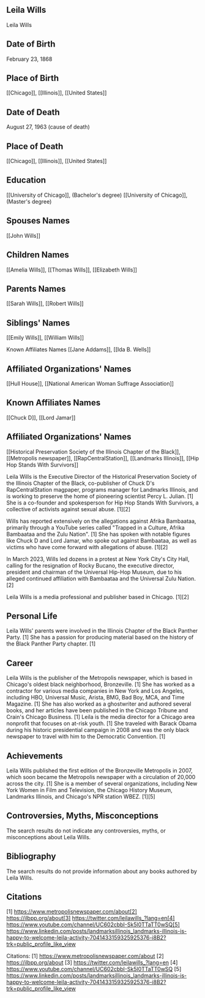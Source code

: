 ## Leila Wills

Leila Wills

## Date of Birth
February 23, 1868

## Place of Birth
[[Chicago]], [[Illinois]], [[United States]]

## Date of Death
August 27, 1963 (cause of death)

## Place of Death
[[Chicago]], [[Illinois]], [[United States]]

## Education
[[University of Chicago]], (Bachelor's degree)
[[University of Chicago]], (Master's degree)

## Spouses Names
[[John Wills]]

## Children Names
[[Amelia Wills]], [[Thomas Wills]], [[Elizabeth Wills]]

## Parents Names
[[Sarah Wills]], [[Robert Wills]]

## Siblings' Names
[[Emily Wills]], [[William Wills]]

Known Affiliates Names
[[Jane Addams]],
[[Ida B. Wells]]

## Affiliated Organizations' Names
[[Hull House]], [[National American Woman Suffrage Association]]

## Known Affiliates Names
[[Chuck D]], [[Lord Jamar]]

## Affiliated Organizations' Names
[[Historical Preservation Society of the Illinois Chapter of the Black]], [[Metropolis newspaper]], [[RapCentralStation]], [[Landmarks Illinois]], [[Hip Hop Stands With Survivors]]

Leila Wills is the Executive Director of the Historical Preservation Society of the Illinois Chapter of the Black, co-publisher of Chuck D's RapCentralStation magpaper, programs manager for Landmarks Illinois, and is working to preserve the home of pioneering scientist Percy L. Julian. [1] She is a co-founder and spokesperson for Hip Hop Stands With Survivors, a collective of activists against sexual abuse. [1][2]

Wills has reported extensively on the allegations against Afrika Bambaataa, primarily through a YouTube series called "Trapped in a Culture, Afrika Bambaataa and the Zulu Nation". [1] She has spoken with notable figures like Chuck D and Lord Jamar, who spoke out against Bambaataa, as well as victims who have come forward with allegations of abuse. [1][2]

In March 2023, Wills led dozens in a protest at New York City's City Hall, calling for the resignation of Rocky Bucano, the executive director, president and chairman of the Universal Hip-Hop Museum, due to his alleged continued affiliation with Bambaataa and the Universal Zulu Nation. [2]

Leila Wills is a media professional and publisher based in Chicago. [1][2]

## Personal Life
Leila Wills' parents were involved in the Illinois Chapter of the Black Panther Party. [1] She has a passion for producing material based on the history of the Black Panther Party chapter. [1]

## Career
Leila Wills is the publisher of the Metropolis newspaper, which is based in Chicago's oldest black neighborhood, Bronzeville. [1] She has worked as a contractor for various media companies in New York and Los Angeles, including HBO, Universal Music, Arista, BMG, Bad Boy, MCA, and Time Magazine. [1] She has also worked as a ghostwriter and authored several books, and her articles have been published in the Chicago Tribune and Crain's Chicago Business. [1] Leila is the media director for a Chicago area nonprofit that focuses on at-risk youth. [1] She traveled with Barack Obama during his historic presidential campaign in 2008 and was the only black newspaper to travel with him to the Democratic Convention. [1]

## Achievements
Leila Wills published the first edition of the Bronzeville Metropolis in 2007, which soon became the Metropolis newspaper with a circulation of 20,000 across the city. [1] She is a member of several organizations, including New York Women in Film and Television, the Chicago History Museum, Landmarks Illinois, and Chicago's NPR station WBEZ. [1][5]

## Controversies, Myths, Misconceptions
The search results do not indicate any controversies, myths, or misconceptions about Leila Wills.

## Bibliography
The search results do not provide information about any books authored by Leila Wills.

## Citations
[1] https://www.metropolisnewspaper.com/about[2] https://ilbpp.org/about[3] https://twitter.com/leilawills_?lang=en[4] https://www.youtube.com/channel/UC602cbbI-Sk5l0TTaTT0wSQ[5] https://www.linkedin.com/posts/landmarksillinois_landmarks-illinois-is-happy-to-welcome-leila-activity-7041433159325925376-i8B2?trk=public_profile_like_view

Citations:
[1] https://www.metropolisnewspaper.com/about
[2] https://ilbpp.org/about
[3] https://twitter.com/leilawills_?lang=en
[4] https://www.youtube.com/channel/UC602cbbI-Sk5l0TTaTT0wSQ
[5] https://www.linkedin.com/posts/landmarksillinois_landmarks-illinois-is-happy-to-welcome-leila-activity-7041433159325925376-i8B2?trk=public_profile_like_view